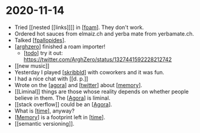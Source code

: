 # 2020-11-14

- Tried [[nested [[links]]]] in [[foam]]. They don't work.
- Ordered hot sauces from elmaiz.ch and yerba mate from yerbamate.ch.
- Talked [[fpallopides]].
- [[arghzero]] finished a roam importer!
  - [[todo]] try it out: https://twitter.com/ArghZero/status/1327441592228212742
- [[new music]]
- Yesterday I played [[skribbld]] with coworkers and it was fun.
- I had a nice chat with [[d. p.]]
- Wrote on the [[agora]] and [[twitter]] about [[memory]].
- [[Liminal]] things are those whose reality depends on whether people believe in them. The [[Agora]] is liminal.
- [[stack overflow]] could be an [[Agora]].
- What is [[time]], anyway?
- [[Memory]] is a footprint left in [[time]].
- [[semantic versioning]].

[//begin]: # "Autogenerated link references for markdown compatibility"
[foam]: ../foam "Foam"
[fpallopides]: ../fpallopides "Fpallopides"
[arghzero]: ../arghzero "Arghzero"
[todo]: ../todo "Todo"
[skribbld]: ../skribbld "Skribbld"
[agora]: ../agora "Agora"
[twitter]: ../twitter "Twitter"
[memory]: ../memory "Memory"
[time]: ../time "Time"
[//end]: # "Autogenerated link references"